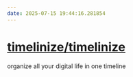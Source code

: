 ```yaml
---
date: 2025-07-15 19:44:16.281854
---
```


# [timelinize/timelinize](https://github.com/timelinize/timelinize)

organize all your digital life in one timeline